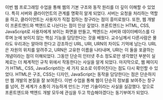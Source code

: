 이번 웹 프로그래밍 수업을 통해 웹의 기본 구조와 동작 원리를 더 깊이 이해할 수 있었다.
특히 서버와 클라이언트의 관계를 명확히 알게 되었다. 서버는 요청을 처리하는 역할을 하고, 클라이언트는 사용자가 직접 접하는 창구라는 점이 흥미로웠다.
또한, 웹 개발이 프론트엔드와 백엔드로 나뉜다는 점이 인상 깊었다.
프론트엔드는 HTML, CSS, JavaScript로 사용자에게 보이는 화면을 만들고,
백엔드는 서버와 데이터베이스를 다루며 눈에 보이지 않는 핵심 기능을 담당한다는 것을 배웠다.
교수님께서 다른사람은 몰라도 우리과는 알아야 한다고 강조하신 URL, URI, URN의 차이도 기억에 남는다.
URL은 자원의 위치를 알려주고, URN은 고유한 이름을 나타내며, URI는 이 둘을 포괄하는 개념이라는 점이 이해되었다.
그동안 단순히 인터넷 주소 정도로만 생각했던 부분이 실제로는 더 체계적인 규칙 위에서 작동한다는 사실을 알게 되었다.
마지막으로, 웹 페이지가 HTML, CSS, JavaScript라는 세 가지 요소로 이루어진다는 점도 다시 확인할 수 있었다.
HTML은 구조, CSS는 디자인, JavaScript는 동작을 담당한다는 점은 단순하지만 웹 개발의 본질을 잘 보여준다.
이번 수업을 통해 웹이 단순히 정보를 보여주는 창구를 넘어, 전 세계가 소통이 가능하게 만드는 기반 기술이라는 사실을 실감했다.
앞으로 프론트엔드와 백엔드 개발 모두에 관심을 두고 학습해야겠다는 동기부여가 되었다.
